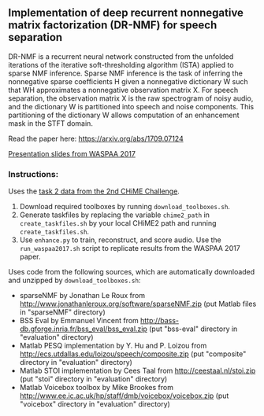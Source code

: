 ## Implementation of deep recurrent nonnegative matrix factorization (DR-NMF) for speech separation

DR-NMF is a recurrent neural network constructed from the unfolded iterations of the iterative soft-thresholding algorithm (ISTA) applied to sparse NMF inference. Sparse NMF inference is the task of inferring the nonnegative sparse coefficients H given a nonnegative dictionary W such that WH approximates a nonnegative observation matrix X. For speech separation, the observation matrix X is the raw spectrogram of noisy audio, and the dictionary W is partitioned into speech and noise components. This partitioning of the dictionary W allows computation of an enhancement mask in the STFT domain.

Read the paper here: https://arxiv.org/abs/1709.07124

[Presentation slides from WASPAA 2017](https://www.dropbox.com/s/mib76xfwepuclwd/waspaa2017_drnmf.pdf?dl=0)


### Instructions:

Uses the [task 2 data from the 2nd CHiME Challenge](http://spandh.dcs.shef.ac.uk/chime_challenge/chime2013/chime2_task2.html). 

1) Download required toolboxes by running `download_toolboxes.sh`.
2) Generate taskfiles by replacing the variable `chime2_path` in `create_taskfiles.sh` by your local CHiME2 path and running `create_taskfiles.sh`.
3) Use `enhance.py` to train, reconstruct, and score audio. Use the `run_waspaa2017.sh` script to replicate results from the WASPAA 2017 paper.

Uses code from the following sources, which are automatically downloaded and unzipped by `download_toolboxes.sh`:
- sparseNMF by Jonathan Le Roux from http://www.jonathanleroux.org/software/sparseNMF.zip (put Matlab files in "sparseNMF" directory)
- BSS Eval by Emmanuel Vincent from http://bass-db.gforge.inria.fr/bss_eval/bss_eval.zip (put "bss-eval" directory in "evaluation" directory)
- Matlab PESQ implementation by Y. Hu and P. Loizou from http://ecs.utdallas.edu/loizou/speech/composite.zip (put "composite" directory in "evaluation" directory)
- Matlab STOI implementation by Cees Taal from http://ceestaal.nl/stoi.zip (put "stoi" directory in "evaluation" directory)
- Matlab Voicebox toolbox by Mike Brookes from http://www.ee.ic.ac.uk/hp/staff/dmb/voicebox/voicebox.zip (put "voicebox" directory in "evaluation" directory)

